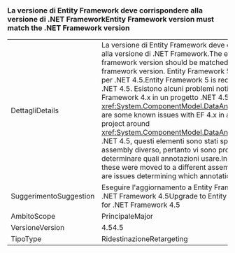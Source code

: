 ### <a name="entity-framework-version-must-match-the-net-framework-version"></a><span data-ttu-id="7823d-101">La versione di Entity Framework deve corrispondere alla versione di .NET Framework</span><span class="sxs-lookup"><span data-stu-id="7823d-101">Entity Framework version must match the .NET Framework version</span></span>

|   |   |
|---|---|
|<span data-ttu-id="7823d-102">Dettagli</span><span class="sxs-lookup"><span data-stu-id="7823d-102">Details</span></span>|<span data-ttu-id="7823d-103">La versione di Entity Framework deve corrispondere alla versione di .NET Framework.</span><span class="sxs-lookup"><span data-stu-id="7823d-103">The entity framework version should be matched with the .NET framework version.</span></span> <span data-ttu-id="7823d-104">Entity Framework 5 è consigliato per .NET 4.5.</span><span class="sxs-lookup"><span data-stu-id="7823d-104">Entity Framework 5 is recommended for .NET 4.5.</span></span> <span data-ttu-id="7823d-105">Esistono alcuni problemi noti con Entity Framework 4.x in un progetto .NET 4.5 in relazione a <xref:System.ComponentModel.DataAnnotations>.</span><span class="sxs-lookup"><span data-stu-id="7823d-105">There are some known issues with EF 4.x in a .NET 4.5 project around <xref:System.ComponentModel.DataAnnotations>.</span></span> <span data-ttu-id="7823d-106">In .NET 4.5, questi elementi sono stati spostati in un assembly diverso, pertanto vi sono problemi a determinare quali annotazioni usare.</span><span class="sxs-lookup"><span data-stu-id="7823d-106">In .NET 4.5, these were moved to a different assembly, so there are issues determining which annotations to use.</span></span>|
|<span data-ttu-id="7823d-107">Suggerimento</span><span class="sxs-lookup"><span data-stu-id="7823d-107">Suggestion</span></span>|<span data-ttu-id="7823d-108">Eseguire l'aggiornamento a Entity Framework 5 per .NET Framework 4.5</span><span class="sxs-lookup"><span data-stu-id="7823d-108">Upgrade to Entity Framework 5 for .NET Framework 4.5</span></span>|
|<span data-ttu-id="7823d-109">Ambito</span><span class="sxs-lookup"><span data-stu-id="7823d-109">Scope</span></span>|<span data-ttu-id="7823d-110">Principale</span><span class="sxs-lookup"><span data-stu-id="7823d-110">Major</span></span>|
|<span data-ttu-id="7823d-111">Versione</span><span class="sxs-lookup"><span data-stu-id="7823d-111">Version</span></span>|<span data-ttu-id="7823d-112">4.5</span><span class="sxs-lookup"><span data-stu-id="7823d-112">4.5</span></span>|
|<span data-ttu-id="7823d-113">Tipo</span><span class="sxs-lookup"><span data-stu-id="7823d-113">Type</span></span>|<span data-ttu-id="7823d-114">Ridestinazione</span><span class="sxs-lookup"><span data-stu-id="7823d-114">Retargeting</span></span>|

